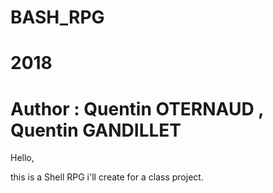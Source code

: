 # BASH_RPG
# 2018
# Author : Quentin OTERNAUD , Quentin GANDILLET


Hello, 

this is a Shell RPG i'll create for a class project.
